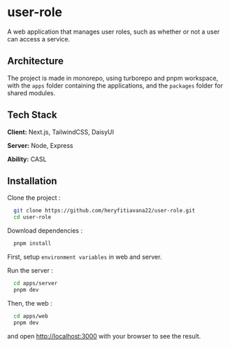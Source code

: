 # user-role

A web application that manages user roles, such as whether or not a user can access a service.

## Architecture

The project is made in monorepo, using turborepo and pnpm workspace, with the `apps` folder containing the applications, and the `packages` folder for shared modules.

## Tech Stack

**Client:** Next.js, TailwindCSS, DaisyUI

**Server:** Node, Express

**Ability:** CASL


## Installation

Clone the project :

```bash
  git clone https://github.com/heryfitiavana22/user-role.git
  cd user-role
```
    
Download dependencies :

```bash
  pnpm install
```    
First, setup `environment variables` in web and server.

Run the server :

```bash
  cd apps/server
  pnpm dev
```

Then, the web :

```bash
  cd apps/web
  pnpm dev
```    
and open [http://localhost:3000](http://localhost:3000) with your browser to see the result.

